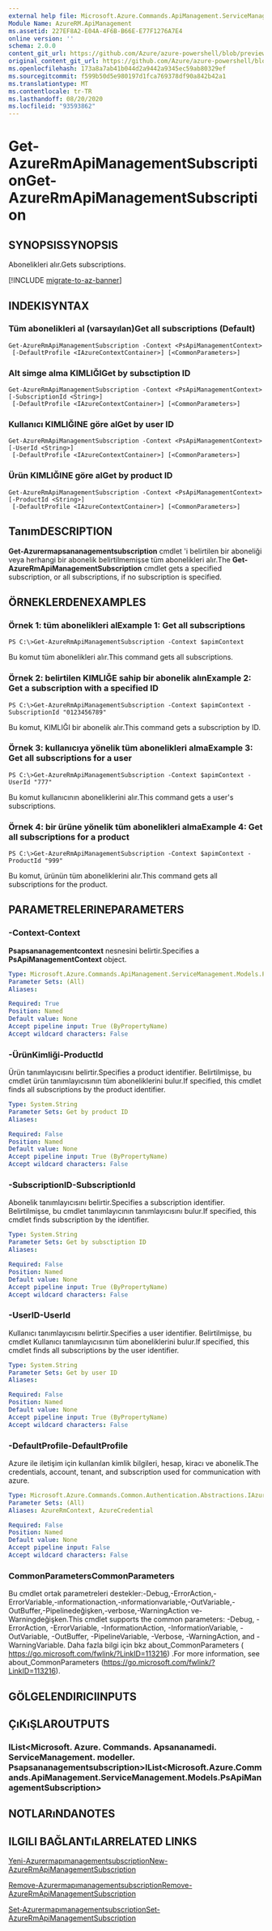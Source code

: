 ```yaml
---
external help file: Microsoft.Azure.Commands.ApiManagement.ServiceManagement.dll-Help.xml
Module Name: AzureRM.ApiManagement
ms.assetid: 227EF8A2-E04A-4F6B-B66E-E77F1276A7E4
online version: ''
schema: 2.0.0
content_git_url: https://github.com/Azure/azure-powershell/blob/preview/src/ResourceManager/ApiManagement/Commands.ApiManagement/help/Get-AzureRmApiManagementSubscription.md
original_content_git_url: https://github.com/Azure/azure-powershell/blob/preview/src/ResourceManager/ApiManagement/Commands.ApiManagement/help/Get-AzureRmApiManagementSubscription.md
ms.openlocfilehash: 173a8a7ab41b044d2a9442a9345ec59ab80329ef
ms.sourcegitcommit: f599b50d5e980197d1fca769378df90a842b42a1
ms.translationtype: MT
ms.contentlocale: tr-TR
ms.lasthandoff: 08/20/2020
ms.locfileid: "93593862"
---
```

# <span data-ttu-id="15b97-101">Get-AzureRmApiManagementSubscription</span><span class="sxs-lookup"><span data-stu-id="15b97-101">Get-AzureRmApiManagementSubscription</span></span>

## <span data-ttu-id="15b97-102">SYNOPSIS</span><span class="sxs-lookup"><span data-stu-id="15b97-102">SYNOPSIS</span></span>
<span data-ttu-id="15b97-103">Abonelikleri alır.</span><span class="sxs-lookup"><span data-stu-id="15b97-103">Gets subscriptions.</span></span>

[!INCLUDE [migrate-to-az-banner](../../includes/migrate-to-az-banner.md)]

## <span data-ttu-id="15b97-104">INDEKI</span><span class="sxs-lookup"><span data-stu-id="15b97-104">SYNTAX</span></span>

### <span data-ttu-id="15b97-105">Tüm abonelikleri al (varsayılan)</span><span class="sxs-lookup"><span data-stu-id="15b97-105">Get all subscriptions (Default)</span></span>
```
Get-AzureRmApiManagementSubscription -Context <PsApiManagementContext>
 [-DefaultProfile <IAzureContextContainer>] [<CommonParameters>]
```

### <span data-ttu-id="15b97-106">Alt simge alma KIMLIĞI</span><span class="sxs-lookup"><span data-stu-id="15b97-106">Get by subsctiption ID</span></span>
```
Get-AzureRmApiManagementSubscription -Context <PsApiManagementContext> [-SubscriptionId <String>]
 [-DefaultProfile <IAzureContextContainer>] [<CommonParameters>]
```

### <span data-ttu-id="15b97-107">Kullanıcı KIMLIĞINE göre al</span><span class="sxs-lookup"><span data-stu-id="15b97-107">Get by user ID</span></span>
```
Get-AzureRmApiManagementSubscription -Context <PsApiManagementContext> [-UserId <String>]
 [-DefaultProfile <IAzureContextContainer>] [<CommonParameters>]
```

### <span data-ttu-id="15b97-108">Ürün KIMLIĞINE göre al</span><span class="sxs-lookup"><span data-stu-id="15b97-108">Get by product ID</span></span>
```
Get-AzureRmApiManagementSubscription -Context <PsApiManagementContext> [-ProductId <String>]
 [-DefaultProfile <IAzureContextContainer>] [<CommonParameters>]
```

## <span data-ttu-id="15b97-109">Tanım</span><span class="sxs-lookup"><span data-stu-id="15b97-109">DESCRIPTION</span></span>
<span data-ttu-id="15b97-110">**Get-Azurermapsananagementsubscription** cmdlet 'i belirtilen bir aboneliği veya herhangi bir abonelik belirtilmemişse tüm abonelikleri alır.</span><span class="sxs-lookup"><span data-stu-id="15b97-110">The **Get-AzureRmApiManagementSubscription** cmdlet gets a specified subscription, or all subscriptions, if no subscription is specified.</span></span>

## <span data-ttu-id="15b97-111">ÖRNEKLERDEN</span><span class="sxs-lookup"><span data-stu-id="15b97-111">EXAMPLES</span></span>

### <span data-ttu-id="15b97-112">Örnek 1: tüm abonelikleri al</span><span class="sxs-lookup"><span data-stu-id="15b97-112">Example 1: Get all subscriptions</span></span>
```
PS C:\>Get-AzureRmApiManagementSubscription -Context $apimContext
```

<span data-ttu-id="15b97-113">Bu komut tüm abonelikleri alır.</span><span class="sxs-lookup"><span data-stu-id="15b97-113">This command gets all subscriptions.</span></span>

### <span data-ttu-id="15b97-114">Örnek 2: belirtilen KIMLIĞE sahip bir abonelik alın</span><span class="sxs-lookup"><span data-stu-id="15b97-114">Example 2: Get a subscription with a specified ID</span></span>
```
PS C:\>Get-AzureRmApiManagementSubscription -Context $apimContext -SubscriptionId "0123456789"
```

<span data-ttu-id="15b97-115">Bu komut, KIMLIĞI bir abonelik alır.</span><span class="sxs-lookup"><span data-stu-id="15b97-115">This command gets a subscription by ID.</span></span>

### <span data-ttu-id="15b97-116">Örnek 3: kullanıcıya yönelik tüm abonelikleri alma</span><span class="sxs-lookup"><span data-stu-id="15b97-116">Example 3: Get all subscriptions for a user</span></span>
```
PS C:\>Get-AzureRmApiManagementSubscription -Context $apimContext -UserId "777"
```

<span data-ttu-id="15b97-117">Bu komut kullanıcının aboneliklerini alır.</span><span class="sxs-lookup"><span data-stu-id="15b97-117">This command gets a user's subscriptions.</span></span>

### <span data-ttu-id="15b97-118">Örnek 4: bir ürüne yönelik tüm abonelikleri alma</span><span class="sxs-lookup"><span data-stu-id="15b97-118">Example 4: Get all subscriptions for a product</span></span>
```
PS C:\>Get-AzureRmApiManagementSubscription -Context $apimContext -ProductId "999"
```

<span data-ttu-id="15b97-119">Bu komut, ürünün tüm aboneliklerini alır.</span><span class="sxs-lookup"><span data-stu-id="15b97-119">This command gets all subscriptions for the product.</span></span>

## <span data-ttu-id="15b97-120">PARAMETRELERINE</span><span class="sxs-lookup"><span data-stu-id="15b97-120">PARAMETERS</span></span>

### <span data-ttu-id="15b97-121">-Context</span><span class="sxs-lookup"><span data-stu-id="15b97-121">-Context</span></span>
<span data-ttu-id="15b97-122">**Psapsananagementcontext** nesnesini belirtir.</span><span class="sxs-lookup"><span data-stu-id="15b97-122">Specifies a **PsApiManagementContext** object.</span></span>

```yaml
Type: Microsoft.Azure.Commands.ApiManagement.ServiceManagement.Models.PsApiManagementContext
Parameter Sets: (All)
Aliases: 

Required: True
Position: Named
Default value: None
Accept pipeline input: True (ByPropertyName)
Accept wildcard characters: False
```

### <span data-ttu-id="15b97-123">-ÜrünKimliği</span><span class="sxs-lookup"><span data-stu-id="15b97-123">-ProductId</span></span>
<span data-ttu-id="15b97-124">Ürün tanımlayıcısını belirtir.</span><span class="sxs-lookup"><span data-stu-id="15b97-124">Specifies a product identifier.</span></span>
<span data-ttu-id="15b97-125">Belirtilmişse, bu cmdlet ürün tanımlayıcısının tüm aboneliklerini bulur.</span><span class="sxs-lookup"><span data-stu-id="15b97-125">If specified, this cmdlet finds all subscriptions by the product identifier.</span></span>

```yaml
Type: System.String
Parameter Sets: Get by product ID
Aliases: 

Required: False
Position: Named
Default value: None
Accept pipeline input: True (ByPropertyName)
Accept wildcard characters: False
```

### <span data-ttu-id="15b97-126">-SubscriptionID</span><span class="sxs-lookup"><span data-stu-id="15b97-126">-SubscriptionId</span></span>
<span data-ttu-id="15b97-127">Abonelik tanımlayıcısını belirtir.</span><span class="sxs-lookup"><span data-stu-id="15b97-127">Specifies a subscription identifier.</span></span>
<span data-ttu-id="15b97-128">Belirtilmişse, bu cmdlet tanımlayıcının tanımlayıcısını bulur.</span><span class="sxs-lookup"><span data-stu-id="15b97-128">If specified, this cmdlet finds subscription by the identifier.</span></span>

```yaml
Type: System.String
Parameter Sets: Get by subsctiption ID
Aliases: 

Required: False
Position: Named
Default value: None
Accept pipeline input: True (ByPropertyName)
Accept wildcard characters: False
```

### <span data-ttu-id="15b97-129">-UserID</span><span class="sxs-lookup"><span data-stu-id="15b97-129">-UserId</span></span>
<span data-ttu-id="15b97-130">Kullanıcı tanımlayıcısını belirtir.</span><span class="sxs-lookup"><span data-stu-id="15b97-130">Specifies a user identifier.</span></span>
<span data-ttu-id="15b97-131">Belirtilmişse, bu cmdlet Kullanıcı tanımlayıcısının tüm aboneliklerini bulur.</span><span class="sxs-lookup"><span data-stu-id="15b97-131">If specified, this cmdlet finds all subscriptions by the user identifier.</span></span>

```yaml
Type: System.String
Parameter Sets: Get by user ID
Aliases: 

Required: False
Position: Named
Default value: None
Accept pipeline input: True (ByPropertyName)
Accept wildcard characters: False
```

### <span data-ttu-id="15b97-132">-DefaultProfile</span><span class="sxs-lookup"><span data-stu-id="15b97-132">-DefaultProfile</span></span>
<span data-ttu-id="15b97-133">Azure ile iletişim için kullanılan kimlik bilgileri, hesap, kiracı ve abonelik.</span><span class="sxs-lookup"><span data-stu-id="15b97-133">The credentials, account, tenant, and subscription used for communication with azure.</span></span>

```yaml
Type: Microsoft.Azure.Commands.Common.Authentication.Abstractions.IAzureContextContainer
Parameter Sets: (All)
Aliases: AzureRmContext, AzureCredential

Required: False
Position: Named
Default value: None
Accept pipeline input: False
Accept wildcard characters: False
```

### <span data-ttu-id="15b97-134">CommonParameters</span><span class="sxs-lookup"><span data-stu-id="15b97-134">CommonParameters</span></span>
<span data-ttu-id="15b97-135">Bu cmdlet ortak parametreleri destekler:-Debug,-ErrorAction,-ErrorVariable,-ınformationaction,-ınformationvariable,-OutVariable,-OutBuffer,-Pipelinedeğişken,-verbose,-WarningAction ve-Warningdeğişken.</span><span class="sxs-lookup"><span data-stu-id="15b97-135">This cmdlet supports the common parameters: -Debug, -ErrorAction, -ErrorVariable, -InformationAction, -InformationVariable, -OutVariable, -OutBuffer, -PipelineVariable, -Verbose, -WarningAction, and -WarningVariable.</span></span> <span data-ttu-id="15b97-136">Daha fazla bilgi için bkz about_CommonParameters ( https://go.microsoft.com/fwlink/?LinkID=113216) .</span><span class="sxs-lookup"><span data-stu-id="15b97-136">For more information, see about_CommonParameters (https://go.microsoft.com/fwlink/?LinkID=113216).</span></span>

## <span data-ttu-id="15b97-137">GÖLGELENDIRICI</span><span class="sxs-lookup"><span data-stu-id="15b97-137">INPUTS</span></span>

## <span data-ttu-id="15b97-138">ÇıKıŞLAR</span><span class="sxs-lookup"><span data-stu-id="15b97-138">OUTPUTS</span></span>

### <span data-ttu-id="15b97-139">IList<Microsoft. Azure. Commands. Apsananamedi. ServiceManagement. modeller. Psapsananagementsubscription></span><span class="sxs-lookup"><span data-stu-id="15b97-139">IList<Microsoft.Azure.Commands.ApiManagement.ServiceManagement.Models.PsApiManagementSubscription></span></span>

## <span data-ttu-id="15b97-140">NOTLARıNDA</span><span class="sxs-lookup"><span data-stu-id="15b97-140">NOTES</span></span>

## <span data-ttu-id="15b97-141">ILGILI BAĞLANTıLAR</span><span class="sxs-lookup"><span data-stu-id="15b97-141">RELATED LINKS</span></span>

[<span data-ttu-id="15b97-142">Yeni-Azurermapımanagementsubscription</span><span class="sxs-lookup"><span data-stu-id="15b97-142">New-AzureRmApiManagementSubscription</span></span>](./New-AzureRmApiManagementSubscription.md)

[<span data-ttu-id="15b97-143">Remove-Azurermapımanagementsubscription</span><span class="sxs-lookup"><span data-stu-id="15b97-143">Remove-AzureRmApiManagementSubscription</span></span>](./Remove-AzureRmApiManagementSubscription.md)

[<span data-ttu-id="15b97-144">Set-Azurermapımanagementsubscription</span><span class="sxs-lookup"><span data-stu-id="15b97-144">Set-AzureRmApiManagementSubscription</span></span>](./Set-AzureRmApiManagementSubscription.md)


